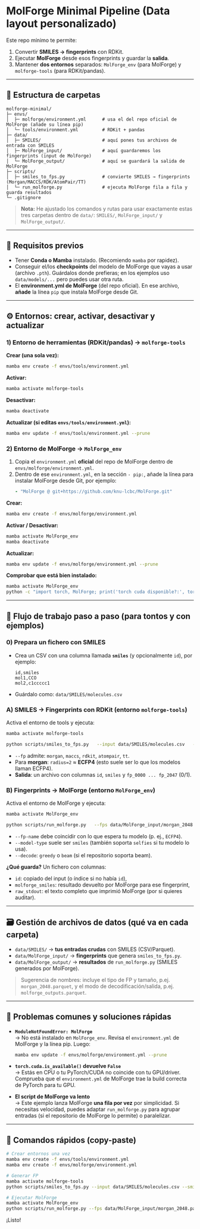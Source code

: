 # MolForge Minimal Pipeline (Data layout personalizado)

Este repo mínimo te permite:
1) Convertir **SMILES → fingerprints** con RDKit.
2) Ejecutar **MolForge** desde esos fingerprints y guardar la **salida**.
3) Mantener **dos entornos** separados: `MolForge_env` (para MolForge) y `molforge-tools` (para RDKit/pandas).

---

## 📁 Estructura de carpetas

```
molforge-minimal/
├─ envs/
│  ├─ molforge/environment.yml      # usa el del repo oficial de MolForge (añade su línea pip)
│  └─ tools/environment.yml         # RDKit + pandas
├─ data/
│  ├─ SMILES/                       # aquí pones tus archivos de entrada con SMILES
│  ├─ MolForge_input/               # aquí guardaremos los fingerprints (input de MolForge)
│  └─ MolForge_output/              # aquí se guardará la salida de MolForge
├─ scripts/
│  ├─ smiles_to_fps.py              # convierte SMILES → fingerprints (Morgan/MACCS/RDK/AtomPair/TT)
│  └─ run_molforge.py               # ejecuta MolForge fila a fila y guarda resultados
└─ .gitignore
```

> **Nota:** He ajustado los comandos y rutas para usar exactamente estas tres carpetas dentro de `data/`:
> `SMILES/`, `MolForge_input/` y `MolForge_output/`.

---

## 🧩 Requisitos previos

- Tener **Conda o Mamba** instalado. (Recomiendo `mamba` por rapidez).
- Conseguir el/los **checkpoints** del modelo de MolForge que vayas a usar (archivo `.pth`). Guárdalos donde prefieras; en los ejemplos uso `data/models/...` pero puedes usar otra ruta.
- El **environment.yml de MolForge** (del repo oficial). En ese archivo, **añade** la línea `pip` que instala MolForge desde Git.

---

## ⚙️ Entornos: crear, activar, desactivar y actualizar

### 1) Entorno de herramientas (RDKit/pandas) → `molforge-tools`

**Crear (una sola vez):**
```bash
mamba env create -f envs/tools/environment.yml
```

**Activar:**
```bash
mamba activate molforge-tools
```

**Desactivar:**
```bash
mamba deactivate
```

**Actualizar (si editas `envs/tools/environment.yml`):**
```bash
mamba env update -f envs/tools/environment.yml --prune
```

### 2) Entorno de MolForge → `MolForge_env`

1. Copia el `environment.yml` **oficial** del repo de MolForge dentro de `envs/molforge/environment.yml`.
2. Dentro de ese `environment.yml`, en la sección `- pip:`, añade la línea para instalar MolForge desde Git, por ejemplo:
   ```yaml
   - "MolForge @ git+https://github.com/knu-lcbc/MolForge.git"
   ```

**Crear:**
```bash
mamba env create -f envs/molforge/environment.yml
```

**Activar / Desactivar:**
```bash
mamba activate MolForge_env
mamba deactivate
```

**Actualizar:**
```bash
mamba env update -f envs/molforge/environment.yml --prune
```

**Comprobar que está bien instalado:**
```bash
mamba activate MolForge_env
python -c "import torch, MolForge; print('torch cuda disponible?:', torch.cuda.is_available())"
```

---

## 🔁 Flujo de trabajo paso a paso (para tontos y con ejemplos)

### 0) Prepara un fichero con SMILES
- Crea un CSV con una columna llamada **`smiles`** (y opcionalmente `id`), por ejemplo:
  ```text
  id,smiles
  mol1,CCO
  mol2,c1ccccc1
  ```
- Guárdalo como: `data/SMILES/molecules.csv`

### A) **SMILES → Fingerprints** con RDKit (entorno `molforge-tools`)
Activa el entorno de tools y ejecuta:

```bash
mamba activate molforge-tools

python scripts/smiles_to_fps.py   --input data/SMILES/molecules.csv   --smiles-col smiles   --fp morgan --radius 2 --nBits 2048   --output data/MolForge_input/morgan_2048.parquet
```

- `--fp` admite: `morgan`, `maccs`, `rdkit`, `atompair`, `tt`.
- Para **morgan**: `radius=2` ≈ **ECFP4** (esto suele ser lo que los modelos llaman ECFP4).
- **Salida**: un archivo con columnas `id`, `smiles` y `fp_0000 ... fp_2047` (0/1).

### B) **Fingerprints → MolForge** (entorno `MolForge_env`)
Activa el entorno de MolForge y ejecuta:

```bash
mamba activate MolForge_env

python scripts/run_molforge.py   --fps data/MolForge_input/morgan_2048.parquet   --checkpoint /ruta/a/tu/checkpoint.pth   --fp-name ECFP4   --model-type smiles   --decode greedy   --out data/MolForge_output/molforge_outputs.parquet
```

- `--fp-name` debe coincidir con lo que espera tu modelo (p. ej., `ECFP4`).
- `--model-type` suele ser `smiles` (también soporta `selfies` si tu modelo lo usa).
- `--decode`: `greedy` o `beam` (si el repositorio soporta beam).

**¿Qué guarda?** Un fichero con columnas:
- `id`: copiado del input (o índice si no había `id`),  
- `molforge_smiles`: resultado devuelto por MolForge para ese fingerprint,  
- `raw_stdout`: el texto completo que imprimió MolForge (por si quieres auditar).

---

## 🗃️ Gestión de archivos de datos (qué va en cada carpeta)

- `data/SMILES/` → **tus entradas crudas** con SMILES (CSV/Parquet).  
- `data/MolForge_input/` → **fingerprints** que genera `smiles_to_fps.py`.  
- `data/MolForge_output/` → **resultados** de `run_molforge.py` (SMILES generados por MolForge).  

> Sugerencia de nombres: incluye el tipo de FP y tamaño, p.ej. `morgan_2048.parquet`, y el modo de decodificación/salida, p.ej. `molforge_outputs.parquet`.

---

## 🧯 Problemas comunes y soluciones rápidas

- **`ModuleNotFoundError: MolForge`**  
  → No está instalado en `MolForge_env`. Revisa el `environment.yml` de MolForge y la línea pip. Luego:
  ```bash
  mamba env update -f envs/molforge/environment.yml --prune
  ```

- **`torch.cuda.is_available()` devuelve `False`**  
  → Estás en CPU o tu PyTorch/CUDA no coincide con tu GPU/driver. Comprueba que el `environment.yml` de MolForge trae la build correcta de PyTorch para tu GPU.

- **El script de MolForge va lento**  
  → Este ejemplo lanza MolForge **una fila por vez** por simplicidad. Si necesitas velocidad, puedes adaptar `run_molforge.py` para agrupar entradas (si el repositorio de MolForge lo permite) o paralelizar.

---

## 🧪 Comandos rápidos (copy-paste)

```bash
# Crear entornos una vez
mamba env create -f envs/tools/environment.yml
mamba env create -f envs/molforge/environment.yml

# Generar FP
mamba activate molforge-tools
python scripts/smiles_to_fps.py --input data/SMILES/molecules.csv --smiles-col smiles --fp morgan --radius 2 --nBits 2048 --output data/MolForge_input/morgan_2048.parquet

# Ejecutar MolForge
mamba activate MolForge_env
python scripts/run_molforge.py --fps data/MolForge_input/morgan_2048.parquet --checkpoint /ruta/model.pth --fp-name ECFP4 --model-type smiles --decode greedy --out data/MolForge_output/molforge_outputs.parquet
```

¡Listo!
